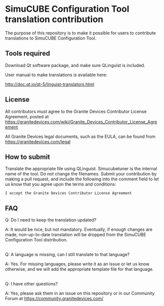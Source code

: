 # SimuCUBE Configuration Tool translation contribution

The purpose of this repository is to make it possible for users to contribute translations to SimuCUBE Configuration Tool.


## Tools required

Download Qt software package, and make sure QLinguist is included.

User manual to make translations is available here:

http://doc.qt.io/qt-5/linguist-translators.html


## License

All contributors must agree to the Granite Devices Contributor License Agreement, posted at
https://granitedevices.com/wiki/Granite_Devices_Contributor_License_Agreement

All Granite Devices legal documents, such as the EULA, can be found from https://granitedevices.com/legal


## How to submit 

Translate the appropriate file using QLinguist. Simucubetuner is the internal name of the tool. Do not change the filenames. Submit your contribution by making a pull request, and include the following into the comment field to let us know that you agree upon the terms and conditions:

    I accept the Granite Devices Contributor License Agreement


## FAQ

Q: Do I need to keep the translation updated?

A: It would be nice, but not mandatory. Eventually, if enough changes are made, non-up-to-date translation will be dropped from the SimuCUBE Configuration Tool distribution.
<br>&nbsp;


Q: A language is missing, can I still translate to that language?

A: Yes. For missing languages, please write it as an issue or let us know otherwise, and we will add the appropriate template file for that language.
<br>&nbsp;


Q: I have other questions?

A: Yes, please ask them in an issue on this repository or in our Community Forum at 
https://community.granitedevices.com/
